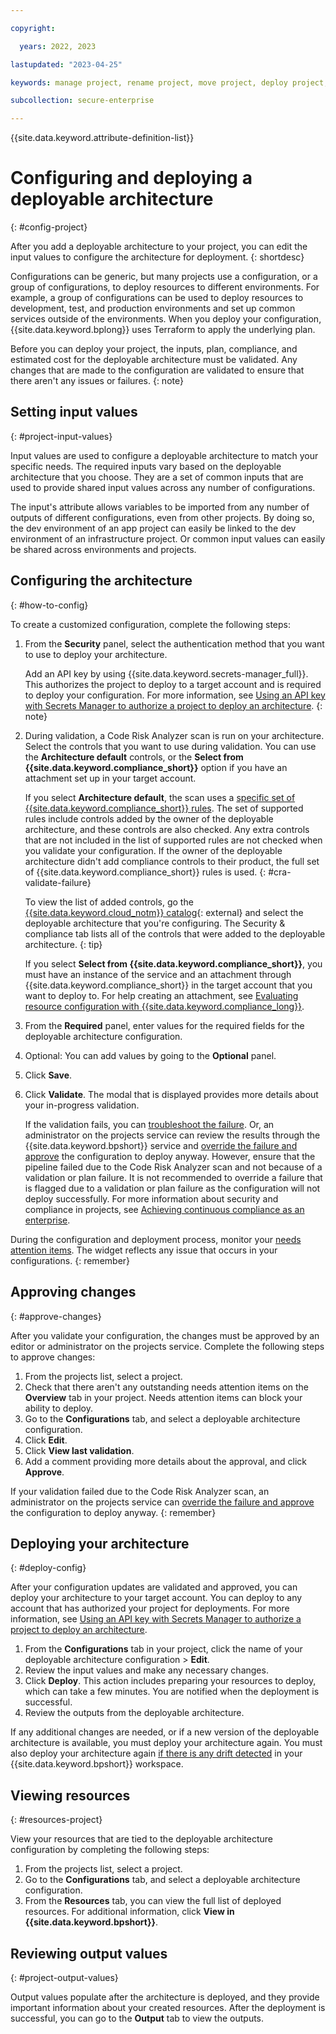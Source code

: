 ```yaml
---

copyright:

  years: 2022, 2023

lastupdated: "2023-04-25"

keywords: manage project, rename project, move project, deploy project, merge request, merge changes

subcollection: secure-enterprise

---
```


{{site.data.keyword.attribute-definition-list}}


# Configuring and deploying a deployable architecture
{: #config-project}

After you add a deployable architecture to your project, you can edit the input values to configure the architecture for deployment.
{: shortdesc}

Configurations can be generic, but many projects use a configuration, or a group of configurations, to deploy resources to different environments. For example, a group of configurations can be used to deploy resources to development, test, and production environments and set up common services outside of the environments. When you deploy your configuration, {{site.data.keyword.bplong}} uses Terraform to apply the underlying plan. 

Before you can deploy your project, the inputs, plan, compliance, and estimated cost for the deployable architecture must be validated. Any changes that are made to the configuration are validated to ensure that there aren't any issues or failures.
{: note}

## Setting input values
{: #project-input-values}

Input values are used to configure a deployable architecture to match your specific needs. The required inputs vary based on the deployable architecture that you choose. They are a set of common inputs that are used to provide shared input values across any number of configurations.

The input's attribute allows variables to be imported from any number of outputs of different configurations, even from other projects. By doing so, the dev environment of an app project can easily be linked to the dev environment of an infrastructure project. Or common input values can easily be shared across environments and projects.

## Configuring the architecture
{: #how-to-config}

To create a customized configuration, complete the following steps:

1. From the **Security** panel, select the authentication method that you want to use to deploy your architecture.

    Add an API key by using {{site.data.keyword.secrets-manager_full}}. This authorizes the project to deploy to a target account and is required to deploy your configuration. For more information, see [Using an API key with Secrets Manager to authorize a project to deploy an architecture](/docs/secure-enterprise?topic=secure-enterprise-authorize-project).
    {: note}

1. During validation, a Code Risk Analyzer scan is run on your architecture. Select the controls that you want to use during validation. You can use the **Architecture default** controls, or the **Select from {{site.data.keyword.compliance_short}}** option if you have an attachment set up in your target account.

    If you select **Architecture default**, the scan uses a [specific set of {{site.data.keyword.compliance_short}} rules](/docs/code-risk-analyzer-cli-plugin?topic=code-risk-analyzer-cli-plugin-cra-cli-plugin#terraform-scc-goals). The set of supported rules include controls added by the owner of the deployable architecture, and these controls are also checked. Any extra controls that are not included in the list of supported rules are not checked when you validate your configuration. If the owner of the deployable architecture didn't add compliance controls to their product, the full set of {{site.data.keyword.compliance_short}} rules is used. {: #cra-validate-failure}

    To view the list of added controls, go the [{{site.data.keyword.cloud_notm}} catalog](/catalog){: external} and select the deployable architecture that you're configuring. The Security & compliance tab lists all of the controls that were added to the deployable architecture.
    {: tip}

    If you select **Select from {{site.data.keyword.compliance_short}}**, you must have an instance of the service and an attachment through {{site.data.keyword.compliance_short}} in the target account that you want to deploy to. For help creating an attachment, see [Evaluating resource configuration with {{site.data.keyword.compliance_long}}](/docs/secure-enterprise?topic=secure-enterprise-security-compliance-scanning).

1. From the **Required** panel, enter values for the required fields for the deployable architecture configuration.
1. Optional: You can add values by going to the **Optional** panel.
1. Click **Save**.
1. Click **Validate**. The modal that is displayed provides more details about your in-progress validation.

   If the validation fails, you can [troubleshoot the failure](/docs/secure-enterprise?topic=secure-enterprise-ts-na-failures#na-checks-fail). Or, an administrator on the projects service can review the results through the {{site.data.keyword.bpshort}} service and [override the failure and approve](/docs/secure-enterprise?topic=secure-enterprise-approve-failed-validation) the configuration to deploy anyway. However, ensure that the pipeline failed due to the Code Risk Analyzer scan and not because of a validation or plan failure. It is not recommended to override a failure that is flagged due to a validation or plan failure as the configuration will not deploy successfully. For more information about security and compliance in projects, see [Achieving continuous compliance as an enterprise](/docs/secure-enterprise?topic=secure-enterprise-continuous-compliance).

During the configuration and deployment process, monitor your [needs attention items](/docs/secure-enterprise?topic=secure-enterprise-needs-attention-projects). The widget reflects any issue that occurs in your configurations.
{: remember}

## Approving changes
{: #approve-changes}

After you validate your configuration, the changes must be approved by an editor or administrator on the projects service. Complete the following steps to approve changes:

1. From the projects list, select a project.
1. Check that there aren't any outstanding needs attention items on the **Overview** tab in your project. Needs attention items can block your ability to deploy.
1. Go to the **Configurations** tab, and select a deployable architecture configuration.
1. Click **Edit**.
1. Click **View last validation**.
1. Add a comment providing more details about the approval, and click **Approve**.

If your validation failed due to the Code Risk Analyzer scan, an administrator on the projects service can [override the failure and approve](/docs/secure-enterprise?topic=secure-enterprise-approve-failed-validation) the configuration to deploy anyway.
{: remember}

## Deploying your architecture
{: #deploy-config}

After your configuration updates are validated and approved, you can deploy your architecture to your target account. You can deploy to any account that has authorized your project for deployments. For more information, see [Using an API key with Secrets Manager to authorize a project to deploy an architecture](/docs/secure-enterprise?topic=secure-enterprise-authorize-project).

1. From the **Configurations** tab in your project, click the name of your deployable architecture configuration > **Edit**.
1. Review the input values and make any necessary changes.
1. Click **Deploy**. This action includes preparing your resources to deploy, which can take a few minutes. You are notified when the deployment is successful.
1. Review the outputs from the deployable architecture.

If any additional changes are needed, or if a new version of the deployable architecture is available, you must deploy your architecture again. You must also deploy your architecture again [if there is any drift detected](/docs/schematics?topic=schematics-drift-note&interface=ui#drift-ui) in your {{site.data.keyword.bpshort}} workspace.

## Viewing resources
{: #resources-project}

View your resources that are tied to the deployable architecture configuration by completing the following steps:

1. From the projects list, select a project.
2. Go to the **Configurations** tab, and select a deployable architecture configuration.
4. From the **Resources** tab, you can view the full list of deployed resources. For additional information, click **View in {{site.data.keyword.bpshort}}**.

## Reviewing output values
{: #project-output-values}

Output values populate after the architecture is deployed, and they provide important information about your created resources. After the deployment is successful, you can go to the **Output** tab to view the outputs.
